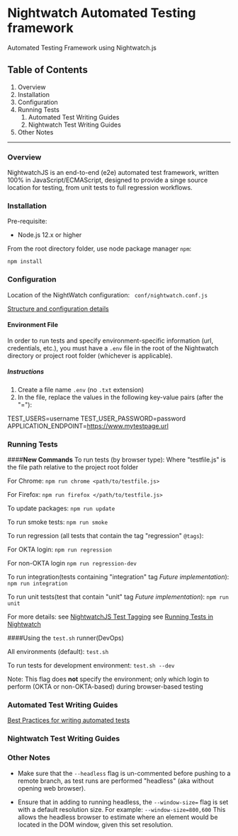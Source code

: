 # Nightwatch Automated Testing framework

Automated Testing Framework using Nightwatch.js
## Table of Contents

1. Overview
1. Installation
1. Configuration
1. Running Tests
    1. Automated Test Writing Guides
    1. Nightwatch Test Writing Guides
1. Other Notes
 
---
### Overview

NightwatchJS is an end-to-end (e2e) automated test framework, written 100% in JavaScript/ECMAScript, designed 
to provide a singe source location for testing, from unit tests to full regression workflows.

### Installation

Pre-requisite: 

- Node.js 12.x or higher


From the root directory folder, use node package manager `npm`:

`npm install`
   
### Configuration

Location of the NightWatch configuration: ``` conf/nightwatch.conf.js```

[Structure and configuration details](conf/README.md)
#### Environment File
In order to run tests and specify environment-specific information (url, credentials, etc.), you must have
a `.env` file in the root of the Nightwatch directory or project root folder (whichever is applicable).


##### Instructions
1. Create a file name `.env` (no `.txt` extension)
2. In the file, replace the values in the following key-value pairs (after the "="):

TEST_USERS=username
TEST_USER_PASSWORD=password
APPLICATION_ENDPOINT=https://www.mytestpage.url



### Running Tests 

####**New Commands**
To run tests (by browser type):
Where "testfile.js" is the file path relative to the project root folder

For Chrome: `npm run chrome <path/to/testfile.js>` 
    
For Firefox: `npm run firefox </path/to/testfile.js>`

To update packages: `npm run update`

To run smoke tests: `npm run smoke`

To run regression (all tests that contain the tag "regression" `@tags`): 

For OKTA login: `npm run regression`

For non-OKTA login `npm run regression-dev`

To run integration(tests containing "integration" tag *Future implementation*):
`npm run integration`

To run unit tests(test that contain "unit" tag *Future implementation*):
`npm run unit`

For more details: 
see [NightwatchJS Test Tagging](https://nightwatchjs.org/guide/running-tests/test-tags.html)
see [Running Tests in Nightwatch](https://nightwatchjs.org/guide/running-tests/nightwatch-runner.html)

####Using the `test.sh` runner(DevOps)

All environments (default): `test.sh`

To run tests for development environment: `test.sh --dev` 

Note: This flag does **not** specify the environment; only which login to perform (OKTA or non-OKTA-based) during 
browser-based testing

### Automated Test Writing Guides

[Best Practices for writing automated tests](tests/README.md)

### Nightwatch Test Writing Guides

### Other Notes

- Make sure that the `--headless` flag is un-commented before pushing to a remote branch, as test runs are 
  performed "headless" (aka without opening web browser).
  
- Ensure that in adding to running headless, the `--window-size=` flag is set with a default resolution size.
For example: 
  `--window-size=800,600`
  This allows the headless browser to estimate where an element would be located in the DOM window, 
  given this set resolution.
